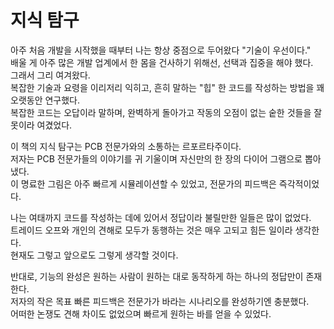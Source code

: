 # 지식 탐구

아주 처음 개발을 시작했을 때부터 나는 항상 중점으로 두어왔다 "기술이 우선이다." \
배울 게 아주 많은 개발 업계에서 한 몸을 건사하기 위해선, 선택과 집중을 해야 했다. \
그래서 그리 여겨왔다. \
복잡한 기술과 요령을 이리저리 익히고, 흔히 말하는 "힙" 한 코드를 작성하는 방법을 꽤 오랫동안 연구했다. \
복잡한 코드는 오답이라 말하며, 완벽하게 돌아가고 작동의 오점이 없는 숱한 것들을 잘못이라 여겼었다.&#x20;

이 책의 지식 탐구는 PCB 전문가와의 소통하는 르포르타주이다. \
저자는 PCB 전문가들의 이야기를 귀 기울이며 자신만의 한 장의 다이어 그램으로 뽑아냈다. \
이 명료한 그림은 아주 빠르게 시뮬레이션할 수 있었고, 전문가의 피드백은 즉각적이었다.&#x20;

나는 여태까지 코드를 작성하는 데에 있어서 정답이라 불릴만한 일들은 많이 없었다. \
트레이드 오프와 개인의 견해로 모두가 동행하는 것은 매우 고되고 힘든 일이라 생각한다. \
현재도 그렇고 앞으로도 그렇게 생각할 것이다.&#x20;

반대로, 기능의 완성은 원하는 사람이 원하는 대로 동작하게 하는 하나의 정답만이 존재한다. \
저자의 작은 목표 빠른 피드백은 전문가가 바라는 시나리오를 완성하기엔 충분했다. \
어떠한 논쟁도 견해 차이도 없었으며 빠르게 원하는 바를 얻을 수 있었다.&#x20;
